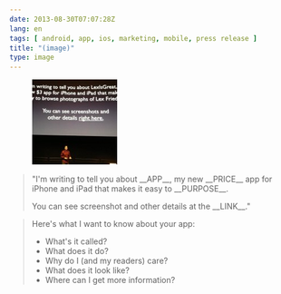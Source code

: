 ```yaml
---
date: 2013-08-30T07:07:28Z
lang: en
tags: [ android, app, ios, marketing, mobile, press release ]
title: "(image)"
type: image
---
```


<figure>
<a
href="https://hugo.ferreira.cc/im-writing-to-tell-you-about-app-my-new/attachment/389/"
rel="attachment"><img
src="tumblr_mscs9ifiGT1qz82meo1_1280-150x150.jpg"
width="150" height="150" /></a></figure>

> "I'm writing to tell you about \_\_APP\_\_, my new \_\_PRICE\_\_ app
> for iPhone and iPad that makes it easy to \_\_PURPOSE\_\_.
>
> You can see screenshot and other details at the \_\_LINK\_\_."

> Here's what I want to know about your app:
>
> -   What's it called?
> -   What does it do?
> -   Why do I (and my readers) care?
> -   What does it look like?
> -   Where can I get more information?

